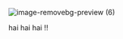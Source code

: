 ![image-removebg-preview (6)](https://github.com/user-attachments/assets/8657e881-d121-41e4-9d75-8c10ee3861e1)


hai hai hai !!
